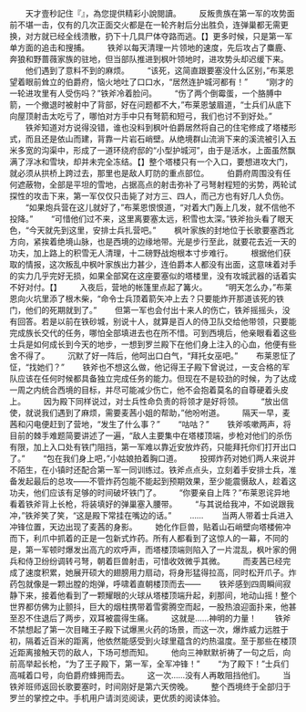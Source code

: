 　　天才壹秒記住『』，為您提供精彩小說閱讀。
　　反叛贵族在第一军的攻势面前不堪一击，仅有的几次正面交火都是在一轮齐射后分出胜负，连弹巢都无需更换，对方就已经全线溃散，扔下十几具尸体夺路而逃。【】更多时候，只是第一军单方面的追击和搜捕。
　　铁斧以每天清理一片领地的速度，先后攻占了麋鹿、奔狼和野蔷薇家族的驻地，但当部队推进到枫叶领地时，进攻势头却迟缓下来。
　　他们遇到了意料不到的麻烦。
　　“该死，这简直跟要塞没什么区别，”布莱恩望着眼前耸立的伯爵府，恼火地吐了口口水，“居然连护城河都有！”
　　“刚才的一轮进攻里有人受伤吗？”铁斧冷着脸问。
　　“伤了两个倒霉蛋，一个胳膊中箭，一个撤退时被射中了背部，好在问题都不大，”布莱恩皱眉道，“士兵们从底下向屋顶射击太吃亏了，哪怕对方手中只有弩箭和短弓，我们也讨不到好处。”
　　铁斧知道对方说得没错，谁也没料到枫叶伯爵居然将自己的住宅修成了塔楼形式，而且还是依山而建，背靠一片岩石峭壁。从绝境群山流淌下来的溪流被引入五米多宽的沟渠中，形成了一道环绕府邸的“小型护城河”，由于是活水，上面虽然飘满了浮冰和雪块，却并未完全冻结。【】整个塔楼只有一个入口，要想进攻大门，就必须从拱桥上跨过去，那里也是敌人盯防的重点部位。
　　伯爵府周围没有任何遮蔽物，全部是平坦的雪地，占据高点的射击弥补了弓弩射程短的劣势，两轮试探性的攻击下来，第一军仅仅只击毙了对方三、四人，而己方也有好几人负伤。
　　“如果炮兵营在这儿就好了，”布莱恩恨恨道，“对着大门轰上几发，就不信他不投降。”
　　“可惜他们过不来，这里离要塞太远，积雪也太深。”铁斧抬头看了眼天色，“今天就先到这里，安排士兵扎营吧。”
　　枫叶家族的封地位于长歌要塞西北方向，紧挨着绝境山脉，也是西境的边缘地带。光是步行至此，就要花去近一天的功夫，加上路上的积雪无人清理，十二磅野战炮根本寸步难行。
　　根据他们获取的情报，这次叛乱中枫叶家族出力甚少，连伯爵本人都没有出面，这意味着对手的实力几乎完好无损，如果全部窝在这座要塞似的塔楼里，没有攻城武器的话着实不好对付。【】
　　入夜后，营地的帐篷里点起了篝火。
　　“明天怎么办，”布莱恩向火坑里添了根木柴，“命令士兵顶着箭矢冲上去？只要能炸开那道该死的铁门，他们的死期就到了。”
　　但第一军也会付出十来人的伤亡，铁斧摇摇头，没有回答。若是以前在铁砂城，别说十人，就算是百人的侍卫队交给他带领，只要能完成族长交代的任务，哪怕全部填进去也在所不惜。可到西境后，他亲眼看着这些士兵是如何成长到今天的地步，一想到罗兰殿下在他们身上注入的心血，他便有些舍不得了。
　　沉默了好一阵后，他呵出口白气，“拜托女巫吧。”
　　布莱恩怔了怔，“找她们？”
　　铁斧也不想这么做，他记得王子殿下曾说过，一支合格的军队应该在任何时候都具备独立完成任务的能力。但现在不是较劲的时候，为了达成一周之内统合西境的目标，并尽可能减少伤亡，他不会抱着莫名的自尊硬着头皮上。
　　因为殿下同样说过，对士兵性命负责的将领才是好将领。
　　“放出信使，就说我们遇到了麻烦，需要麦茜小姐的帮助，”他吩咐道。
　　隔天一早，麦茜和闪电便赶到了营地，“发生了什么事？”
　　“咕咕？”
　　铁斧咳嗽两声，将目前的棘手难题简要讲述了一遍，“敌人主要集中在塔楼顶端，步枪对他们的杀伤有限，加上入口处有铁门阻挡，第一军难以靠近安放炸药，只能拜托你们打开出口了。”
　　“包在我们身上吧，”小姑娘拍着胸口道。
　　投掷炸药对她们两人来说并不陌生，在小镇时还配合第一军一同训练过。铁斧点点头，立刻着手安排士兵，准备发起最后的总攻——不管炸药包能不能起到预期效果，至少能震慑敌人，趁着这功夫，他们应该有足够的时间破坏铁门了。
　　“你要亲自上阵？”布莱恩诧异地看着铁斧背上长枪，将装填好的弹巢塞入腰带。
　　“与其说给我冲，不如说跟我冲，”铁斧笑了笑，“这是殿下常挂在嘴边的话。”
　　……
　　当两人带着士兵进入冲锋位置，天边出现了麦茜的身影。
　　她化作巨兽，贴着山石峭壁向塔楼俯冲而下，利爪中抓着的正是一包新式炸药。所有人都看到了这惊人的一幕，不同的是，第一军顿时爆发出高亢的欢呼声，而塔楼顶端则陷入了一片混乱，枫叶家的佣兵和侍卫纷纷调转弓弩，朝着巨兽射击，可惜收效微乎其微。
　　而麦茜已经完成了速度积累，她展开硕大的翅膀用力扇动，将身形猛得拉高，同时松开爪子。炸药包就像是一颗出膛的炮弹，呼啸着直朝楼顶而去——
　　铁斧感到四周瞬间寂静下来，接着他看到了一颗耀眼的火球从塔楼顶端升起，刹那间，地动山摇！整个世界都仿佛为止颤抖，巨大的烟柱携带着雪雾腾空而起，一股热浪迎面扑来，他甚至忍不住退后了两步，双耳被震得生痛。
　　这就是……神明的力量！
　　铁斧不禁想起了第一次目睹王子殿下试爆黑火药的场景，而这一次，爆炸威力远胜于初，隔着近百米的距离，他依然能感受到火球里蕴含的灼热温度。至于那些在楼顶近距离接触天罚的敌人，下场可想而知。
　　他向三神默默祈祷了一句之后，向前高举起长枪，“为了王子殿下，第一军，全军冲锋！”
　　“为了殿下！”士兵们高喊着口号，向伯爵府蜂拥而去。
　　这一次……没有人再敢阻挡他们。
　　当铁斧班师返回长歌要塞时，时间刚好是第六天傍晚。
　　整个西境终于全部归于罗兰的掌控之中。手机用户请浏览阅读，更优质的阅读体验。